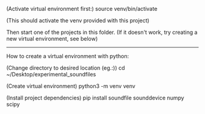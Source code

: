 
(Activate virtual environment first:)
source venv/bin/activate

(This should activate the venv provided with this project)

Then start one of the projects in this folder.
(If it doesn't work, try creating a new virtual environment, see below)

________________________________________________

How to create a virtual environment with python:


(Change directory to desired location (eg.:))
cd ~/Desktop/experimental_soundfiles

(Create virtual environment)
python3 -m venv venv

(Install project dependencies)
pip install soundfile sounddevice numpy scipy